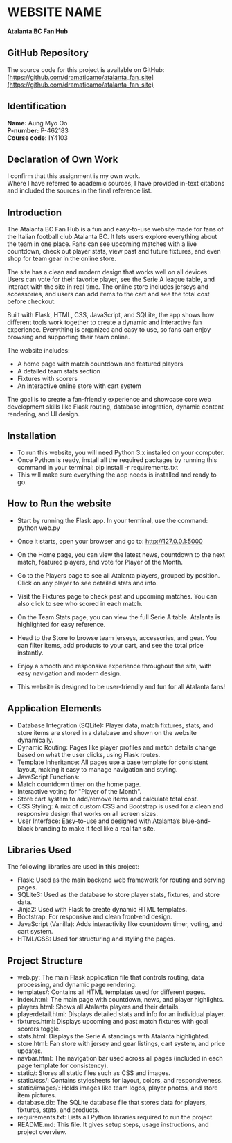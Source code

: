 # WEBSITE NAME  
**Atalanta BC Fan Hub**

## GitHub Repository  
The source code for this project is available on GitHub:  
[https://github.com/dramaticamo/atalanta_fan_site](https://github.com/dramaticamo/atalanta_fan_site)

## Identification  
**Name:** Aung Myo Oo  
**P-number:** P-462183  
**Course code:** IY4103

## Declaration of Own Work  
I confirm that this assignment is my own work.  
Where I have referred to academic sources, I have provided in-text citations and included the sources in the final reference list.

## Introduction  
The Atalanta BC Fan Hub is a fun and easy-to-use website made for fans of the Italian football club Atalanta BC. It lets users explore everything about the team in one place. Fans can see upcoming matches with a live countdown, check out player stats, view past and future fixtures, and even shop for team gear in the online store.

The site has a clean and modern design that works well on all devices. Users can vote for their favorite player, see the Serie A league table, and interact with the site in real time. The online store includes jerseys and accessories, and users can add items to the cart and see the total cost before checkout.

Built with Flask, HTML, CSS, JavaScript, and SQLite, the app shows how different tools work together to create a dynamic and interactive fan experience. Everything is organized and easy to use, so fans can enjoy browsing and supporting their team online.

The website includes:
- A home page with match countdown and featured players
- A detailed team stats section
- Fixtures with scorers
- An interactive online store with cart system

The goal is to create a fan-friendly experience and showcase core web development skills like Flask routing, database integration, dynamic content rendering, and UI design.

## Installation  
- To run this website, you will need Python 3.x installed on your computer.
- Once Python is ready, install all the required packages by running this command in your terminal:
pip install -r requirements.txt
- This will make sure everything the app needs is installed and ready to go.

## How to Run the website
- Start by running the Flask app. In your terminal, use the command:
python web.py
- Once it starts, open your browser and go to: 
http://127.0.0.1:5000

- On the Home page, you can view the latest news, countdown to the next match, featured players, and vote for Player of the Month.
- Go to the Players page to see all Atalanta players, grouped by position. Click on any player to see detailed stats and info.
- Visit the Fixtures page to check past and upcoming matches. You can also click to see who scored in each match.
- On the Team Stats page, you can view the full Serie A table. Atalanta is highlighted for easy reference.
- Head to the Store to browse team jerseys, accessories, and gear. You can filter items, add products to your cart, and see the total price instantly.
- Enjoy a smooth and responsive experience throughout the site, with easy navigation and modern design.
- This website is designed to be user-friendly and fun for all Atalanta fans!

## Application Elements
- Database Integration (SQLite): Player data, match fixtures, stats, and store items are stored in a database and shown on the website dynamically.
- Dynamic Routing: Pages like player profiles and match details change based on what the user clicks, using Flask routes.
- Template Inheritance: All pages use a base template for consistent layout, making it easy to manage navigation and styling.
- JavaScript Functions:
- Match countdown timer on the home page.
- Interactive voting for "Player of the Month".
- Store cart system to add/remove items and calculate total cost.
- CSS Styling: A mix of custom CSS and Bootstrap is used for a clean and responsive design that works on all screen sizes.
- User Interface: Easy-to-use and designed with Atalanta’s blue-and-black branding to make it feel like a real fan site.

## Libraries Used
The following libraries are used in this project:

- Flask: Used as the main backend web framework for routing and serving pages.
- SQLite3: Used as the database to store player stats, fixtures, and store data.
- Jinja2: Used with Flask to create dynamic HTML templates.
- Bootstrap: For responsive and clean front-end design.
- JavaScript (Vanilla): Adds interactivity like countdown timer, voting, and cart system.
- HTML/CSS: Used for structuring and styling the pages.

## Project Structure
- web.py: The main Flask application file that controls routing, data processing, and dynamic page rendering.
- templates/: Contains all HTML templates used for different pages.
- index.html: The main page with countdown, news, and player highlights.
- players.html: Shows all Atalanta players and their details.
- playerdetail.html: Displays detailed stats and info for an individual player.
- fixtures.html: Displays upcoming and past match fixtures with goal scorers toggle.
- stats.html: Displays the Serie A standings with Atalanta highlighted.
- store.html: Fan store with jersey and gear listings, cart system, and price updates.
- navbar.html: The navigation bar used across all pages (included in each page template for consistency).
- static/: Stores all static files such as CSS and images.
- static/css/: Contains stylesheets for layout, colors, and responsiveness.
- static/images/: Holds images like team logos, player photos, and store item pictures.
- database.db: The SQLite database file that stores data for players, fixtures, stats, and products.
- requirements.txt: Lists all Python libraries required to run the project.
- README.md: This file. It gives setup steps, usage instructions, and project overview.

